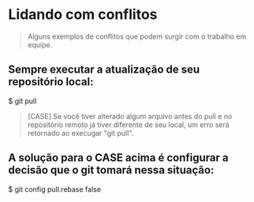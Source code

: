 # Lidando com conflitos
> Alguns exemplos de conflitos que podem surgir com o trabalho em equipe.

## Sempre executar a atualização de seu repositório local:
$ git pull

> [CASE] Se você tiver alterado algum arquivo antes do pull e no repositório remoto já tiver diferente de seu local, um erro será retornado ao execugar "git pull".

## A solução para o CASE acima é configurar a decisão que o git tomará nessa situação:
$ git config pull.rebase false



